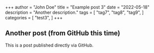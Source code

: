+++
author = "John Doe"
title = "Example post 3"
date = "2022-05-18"
description = "Another description."
tags = [
    "tag7",
    "tag8",
    "tag9",
]
categories = [
    "test3",
]
+++

## Another post (from GitHub this time)

This is a post published directly via GitHub.
